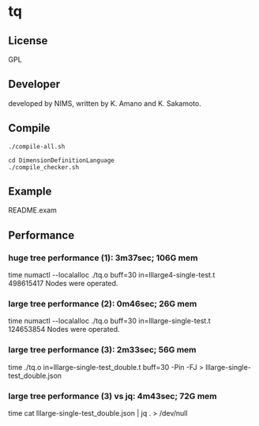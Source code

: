 # tq
## License
GPL    

## Developer
developed by NIMS,
written by K. Amano and K. Sakamoto.

## Compile
```
./compile-all.sh
```

```
cd DimensionDefinitionLanguage
./compile_checker.sh
```
## Example
README.exam

## Performance
### huge tree performance (1): 3m37sec; 106G mem
time numactl --localalloc ./tq.o buff=30 in=lllarge4-single-test.t    
498615417 Nodes were operated.

### large tree performance (2): 0m46sec; 26G mem 
time numactl --localalloc ./tq.o buff=30 in=lllarge-single-test.t    
124653854 Nodes were operated.

### large tree performance (3): 2m33sec; 56G mem
time ./tq.o in=lllarge-single-test_double.t buff=30 -Pin -FJ > lllarge-single-test_double.json

### large tree performance (3) vs jq:  4m43sec; 72G mem
time cat lllarge-single-test_double.json | jq . > /dev/null


